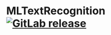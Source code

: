 # MLTextRecognition <br> [![GitLab release](https://img.shields.io/static/v1?label=Release&message=1.0.0&color=Red)](https://gitlab.com/ArcaDan/mltextrecognition/-/tags/1.0.0)


